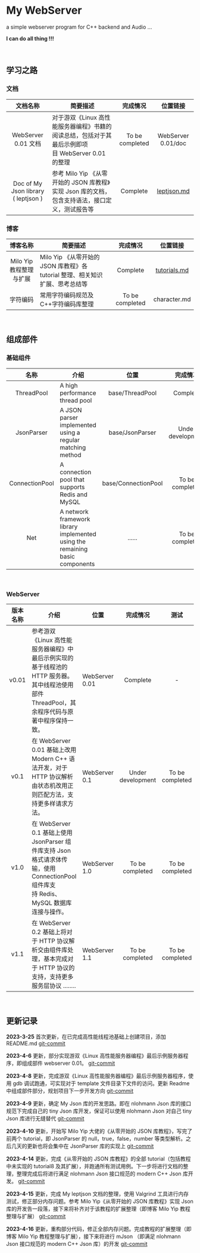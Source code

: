 # My WebServer

a simple webserver program for C++ backend and Audio ...

**I can do all thing !!!**

&nbsp;

## 学习之路

### 文档

|              文档名称              | 简要描述                                                                                          |    完成情况    |                         位置链接                         |
| :---------------------------------: | ------------------------------------------------------------------------------------------------- | :-------------: | :------------------------------------------------------: |
|         WebServer 0.01 文档         | 对于游双《Linux 高性能服务器编程》书籍的阅读总结，包括对于其最后示例即项目 WebServer 0.01 的整理 | To be completed |                    WebServer 0.01/doc                    |
| Doc of My Json library ( leptjson ) | 参考 Milo Yip 《从零开始的 JSON 库教程》实现 Json 库的文档，包含支持语法，接口定义，测试报告等    |    Complete    | [leptjson.md](src/base/JsonParser/doc/leptjson/leptjson.md) |

### 博客

|        博客名称        | 简要描述                                                                      |    完成情况    |                          位置链接                          |
| :---------------------: | ----------------------------------------------------------------------------- | :-------------: | :--------------------------------------------------------: |
| Milo Yip 教程整理与扩展 | Milo Yip 《从零开始的 JSON 库教程》各 tutorial 整理、相关知识扩展、思考总结等 |    Complete    | [tutorials.md](src/base/JsonParser/doc/leptjson/tutorials.md) |
|        字符编码        | 常用字符编码规范及 C++字符编码库整理                                          | To be completed |                        character.md                        |

&nbsp;

## 组成部件

### 基础组件

|      名称      | 介绍                                                                         |        位置        |     完成情况     |       测试       |                       仓库位置                       |
| :------------: | ---------------------------------------------------------------------------- | :-----------------: | :---------------: | :---------------: | :--------------------------------------------------: |
|   ThreadPool   | A high performance thread pool                                               |   base/ThreadPool   |     Complete     |  To be completed  | [ThreadPool](https://github.com/lovelydayss/ThreadPool) |
|   JsonParser   | A JSON parser implemented using a regular matching method                    |   base/JsonParser   | Under development | Under development |                       not yet                       |
| ConnectionPool | A connection pool that supports Redis and MySQL                              | base/ConnectionPool |  To be completed  |  To be completed  |                       not yet                       |
|      Net      | A network framework library implemented using the remaining basic components |       ......       |  To be completed  |  To be completed  |                       not yet                       |

&nbsp;

### WebServer

| 版本名称 | 介绍                                                                                                                                           | 位置           |     完成情况     |      测试      |
| :------: | ---------------------------------------------------------------------------------------------------------------------------------------------- | -------------- | :---------------: | :-------------: |
|  v0.01  | 参考游双《Linux 高性能服务器编程》中最后示例实现的基于线程池的 HTTP 服务器。其中线程池使用部件 ThreadPool，其余程序代码与原著中程序保持一致。 | WebServer 0.01 |     Complete     |        -        |
|   v0.1   | 在 WebServer 0.01 基础上改用 Modern C++ 语法开发，对于 HTTP 协议解析由状态机改用正则匹配方法，支持更多样请求方法。                             | WebServer 0.1  | Under development | To be completed |
|   v1.0   | 在 WebServer 0.1 基础上使用 JsonParser 组件库支持 Json 格式请求体传输，使用 ConnectionPool 组件库支持 Redis、MySQL 数据库连接与操作。         | WebServer 1.0  |  To be completed  | To be completed |
|   v1.1   | 在 WebServer 0.2 基础上将对于 HTTP 协议解析交由组件库处理，基本完成对于 HTTP 协议的支持，支持更多服务层协议 ........                          | WebServer 1.1  |  To be completed  | To be completed |

&nbsp;

## 更新记录

**2023-3-25** 首次更新，在已完成高性能线程池基础上创建项目，添加 README.md   [git-commit](https://github.com/lovelydayss/webserver)

**2023-4-6** 更新，部分实现游双《Linux 高性能服务器编程》最后示例服务器程序，即组成部件 webserver 0.01。  [git-commit](https://github.com/lovelydayss/WebServer/commit/61a529fd43e28f94f23fdd7be09b5b337ea16990)

**2023-4-8** 更新，完成游双《Linux 高性能服务器编程》最后示例服务器程序，使用 gdb 调试跑通，可实现对于 template 文件目录下文件的访问。更新 Readme 中组成部件部分，规划项目下一步开发方向  [git-commit](https://github.com/lovelydayss/WebServer/commit/aa693dc7abaf539a41da01b9b282a2c87349f242)

**2023-4-9** 更新，确定 My Json 库的开发思路。即在 nlohmann Json 库的接口规范下完成自己的 tiny Json 库开发，保证可以使用 nlohmann Json 对自己 tiny Json 库进行无缝替代 [git-commit](https://github.com/lovelydayss/WebServer/commit/c65e08ed281660e47da46dd1400594310ab07d79)

**2023-4-10** 更新，开始写 Milo Yip 大佬的《从零开始的 JSON 库教程》，写完了前两个 tutorial，即 JsonParser 的 null，true，false，number 等类型解析。之后几天的更新也将会集中在 JsonParser 库的实现上 [git-commit](https://github.com/lovelydayss/WebServer/commit/c9c64d7d9ac5a154769f6c22279f8295aec79f58)

**2023-4-14** 更新，完成《从零开始的 JSON 库教程》的全部 tutorial（包括教程中未实现的 tutorial8 及其扩展），并跑通所有测试用例。下一步将进行文档的整理，整理完成后将进行满足  nlohmann Json 接口规范的 modern C++ Json 库开发。 [git-commit](https://github.com/lovelydayss/WebServer/commit/ea3ec4e560c0c118842196876bcbdacefdb56253)

**2023-4-15** 更新，完成 My leptjson 文档的整理，使用 Valgrind 工具进行内存测试，修正部分内存问题。参考 Milo Yip《从零开始的 JSON 库教程》实现 Json 库的开发告一段落，接下来将补齐对于该教程的扩展整理（即博客 Milo Yip 教程整理与扩展） [git-commit](https://github.com/lovelydayss/WebServer/commit/96c7f8de39b2466ecb5b95dbec12b2310e7a0438)

**2023-4-16** 更新，重构部分代码，修正全部内存问题。完成教程的扩展整理（即博客 Milo Yip 教程整理与扩展），接下来将进行 mJson （即满足  nlohmann Json 接口规范的 modern C++ Json 库）的开发 [git-commit](https://github.com/lovelydayss/WebServer/commit/96c7f8de39b2466ecb5b95dbec12b2310e7a0438)

&nbsp;

